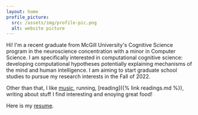 ```yaml
---
layout: home
profile_picture:
  src: /assets/img/profile-pic.png
  alt: website picture
---
```


Hi! I'm a recent graduate from McGill University's Cognitive Science program in the neuroscience concentration with a minor in Computer Science. I am specifically interested in computational cognitive science: developing computational hypotheses potentially explaining mechanisms of the mind and human intelligence. I am aiming to start graduate school studies to pursue my research interests in the Fall of 2022.

[//]: # (I will soon be starting a research/data science intership at === where I will be adressing questions about neurodegeneration and neuroinflammation in diseased brains.) 

Other than that, I like [music](https://soundcloud.com/solim-legris), running, [reading]({% link readings.md %}),  writing about stuff I find interesting and enoying great food!

Here is my [resume](/assets/resume/latest-cv.pdf).
